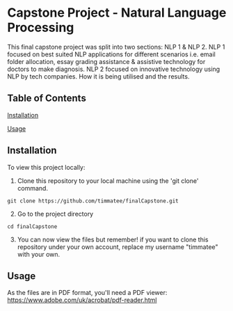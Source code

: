 # Capstone Project - Natural Language Processing

This final capstone project was split into two sections: NLP 1 & NLP 2. NLP 1 focused on best suited NLP applications for different scenarios i.e. email folder allocation, essay grading assistance & assistive technology for doctors to make diagnosis. NLP 2 focused on innovative technology using NLP by tech companies. How it is being utilised and the results.

## Table of Contents
<a href="#installation">Installation</a>

<a href="#usage">Usage</a>


## Installation
To view this project locally:
1. Clone this repository to your local machine using the 'git clone' command.
```
git clone https://github.com/timmatee/finalCapstone.git
```
2. Go to the project directory
```
cd finalCapstone
```
3. You can now view the files but remember! if you want to clone this repository under your own account, replace my username "timmatee" with your own.


## Usage
As the files are in PDF format, you'll need a PDF viewer:
https://www.adobe.com/uk/acrobat/pdf-reader.html
